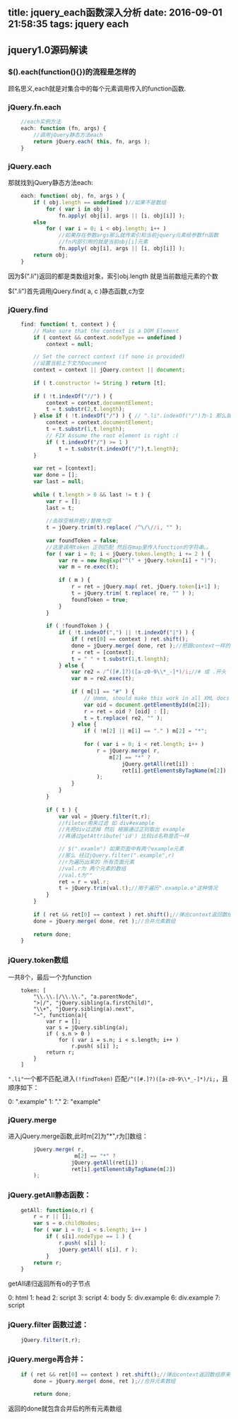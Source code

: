 title: jquery_each函数深入分析
date: 2016-09-01 21:58:35
tags: jquery each
---

##   jquery1.0源码解读

### $().each(function(){})的流程是怎样的

顾名思义,each就是对集合中的每个元素调用传入的function函数.

### jQuery.fn.each
```javascript
	//each实例方法
	each: function (fn, args) {
        //调用jQuery静态方法each
		return jQuery.each( this, fn, args );
	}
```

### jQuery.each
那就找到jQuery静态方法each:
```javascript
	each: function( obj, fn, args ) {
		if ( obj.length == undefined )//如果不是数组
			for ( var i in obj )
				fn.apply( obj[i], args || [i, obj[i]] );
		else
			for ( var i = 0; i < obj.length; i++ )
				//如果存在参数args那么就传索引和当前jquery元素给参数fn函数
				//fn内部引用的就是当前obj[i]元素
				fn.apply( obj[i], args || [i, obj[i]] );
		return obj;
	}
```

因为$(".li")返回的都是类数组对象，索引obj.length 就是当前数组元素的个数

$(".li")首先调用jQuery.find( a, c )静态函数,c为空

### jQuery.find
```javascript
	find: function( t, context ) {
		// Make sure that the context is a DOM Element
		if ( context && context.nodeType == undefined )
			context = null;

		// Set the correct context (if none is provided)
        //设置当前上下文为Document
		context = context || jQuery.context || document;
	
		if ( t.constructor != String ) return [t];
	
		if ( !t.indexOf("//") ) {
			context = context.documentElement;
			t = t.substr(2,t.length);
		} else if ( !t.indexOf("/") ) { // ".li".indexOf("/")为-1 那么就为false
			context = context.documentElement;
			t = t.substr(1,t.length);
			// FIX Assume the root element is right :(
			if ( t.indexOf("/") >= 1 )
				t = t.substr(t.indexOf("/"),t.length);
		}
	
		var ret = [context];
		var done = [];
		var last = null;
	
		while ( t.length > 0 && last != t ) {
			var r = [];
			last = t;
			
			//去除空格并把//替换为空
			t = jQuery.trim(t).replace( /^\/\//i, "" );
			
			var foundToken = false;
			//这里调用token 正则匹配 然后在map里传入function的字符串。。
			for ( var i = 0; i < jQuery.token.length; i += 2 ) {
				var re = new RegExp("^(" + jQuery.token[i] + ")");
				var m = re.exec(t);
				
				if ( m ) {
					r = ret = jQuery.map( ret, jQuery.token[i+1] );
					t = jQuery.trim( t.replace( re, "" ) );
					foundToken = true;
				}
			}
			
			if ( !foundToken ) {
				if ( !t.indexOf(",") || !t.indexOf("|") ) {
					if ( ret[0] == context ) ret.shift();
					done = jQuery.merge( done, ret );//把跟context一样的元素删除
					r = ret = [context];
					t = " " + t.substr(1,t.length);
				} else {
					var re2 = /^([#.]?)([a-z0-9\\*_-]*)/i;//# 或 .开头 
					var m = re2.exec(t);
		
					if ( m[1] == "#" ) {
						// Ummm, should make this work in all XML docs
						var oid = document.getElementById(m[2]);
						r = ret = oid ? [oid] : [];
						t = t.replace( re2, "" );
					} else {
						if ( !m[2] || m[1] == "." ) m[2] = "*";
		
						for ( var i = 0; i < ret.length; i++ )
							r = jQuery.merge( r,
								m[2] == "*" ?
									jQuery.getAll(ret[i]) :
									ret[i].getElementsByTagName(m[2])
							);
					}
				}
			}
	
			if ( t ) {
				var val = jQuery.filter(t,r);
				//fileter用来过滤 如 div#example
				//先把div过滤掉 然后 根据通过正则取出 example
				//再通过getAttribute('id') 比较id名称是否一样

				// $(".examle") 如果页面中有两个example元素
				//那么 经过jQuery.filter(".example",r)
				//r为遍历出来的 所有页面元素
				//val.r为 两个元素的数组
				//val.t为""
				ret = r = val.r;
				t = jQuery.trim(val.t);//用于遍历".example.e"这种情况
			}
		}
	
		if ( ret && ret[0] == context ) ret.shift();//弹出context返回数组原来的第一个元素的值 //该方法会改变数组的长度
		done = jQuery.merge( done, ret );//合并元素数组
	
		return done;
	}
```

### jQuery.token数组

一共8个，最后一个为function
```javacript
 	token: [
		"\\.\\.|/\\.\\.", "a.parentNode",
		">|/", "jQuery.sibling(a.firstChild)",
		"\\+", "jQuery.sibling(a).next",
		"~", function(a){
			var r = [];
			var s = jQuery.sibling(a);
			if ( s.n > 0 )
				for ( var i = s.n; i < s.length; i++ )
					r.push( s[i] );
			return r;
		}
	]
```
`".li"`一个都不匹配,进入`(!findToken)` 匹配`/^([#.]?)([a-z0-9\\*_-]*)/i;`，且顺序如下：

0: ".example"
1: "."
2: "example"

### jQuery.merge
进入jQuery.merge函数,此时m[2]为"*",r为[]数组：
```javascript
		jQuery.merge( r,
					 m[2] == "*" ?
					jQuery.getAll(ret[i]) :
					ret[i].getElementsByTagName(m[2])
		);
```

### jQuery.getAll静态函数：
```javascript
	getAll: function(o,r) {
		r = r || [];
		var s = o.childNodes;
		for ( var i = 0; i < s.length; i++ )
			if ( s[i].nodeType == 1 ) {
				r.push( s[i] );
				jQuery.getAll( s[i], r );
			}
		return r;
	}
```
getAll递归返回所有o的子节点

0: html
1: head
2: script
3: script
4: body
5: div.example
6: div.example
7: script

### jQuery.filter 函数过滤：
```javascript
	jQuery.filter(t,r);
```

### jQuery.merge再合并：
```javascript
	if ( ret && ret[0] == context ) ret.shift();//弹出context返回数组原来的第一个元素的值 //该方法会改变数组的长度
		done = jQuery.merge( done, ret );//合并元素数组
	
		return done;
```
返回的done就包含合并后的所有元素数组
